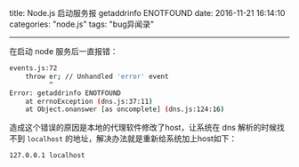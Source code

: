 title: Node.js 启动服务报 getaddrinfo ENOTFOUND
date: 2016-11-21 16:14:10
categories: "node.js"
tags: "bug异闻录"


---

在启动 node 服务后一直报错：

```bash
events.js:72
    throw er; // Unhandled 'error' event
          ^
Error: getaddrinfo ENOTFOUND
    at errnoException (dns.js:37:11)
    at Object.onanswer [as oncomplete] (dns.js:124:16)
```

造成这个错误的原因是本地的代理软件修改了host，让系统在 dns 解析的时候找不到 `localhost` 的地址，解决办法就是重新给系统加上host如下：

```bash
127.0.0.1 localhost
```